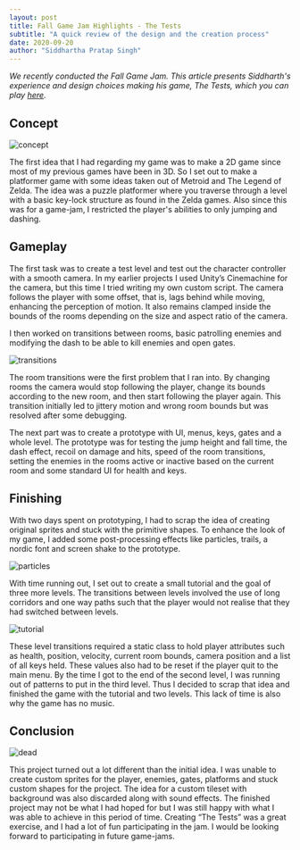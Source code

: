 ```yaml
---
layout: post
title: Fall Game Jam Highlights - The Tests
subtitle: "A quick review of the design and the creation process"
date: 2020-09-20
author: "Siddhartha Pratap Singh"
---
```


*We recently conducted the Fall Game Jam. This article presents Siddharth's experience and design choices making his game, The Tests, which you can play [here](https://kingcrimson1112.itch.io/the-tests).*

## Concept

![concept](https://img.itch.zone/aW1nLzQxNDY4OTcucG5n/original/va0S4i.png)

The first idea that I had regarding my game was to make a 2D game since most of my previous games have been in 3D. So I set out to make a platformer game with some ideas taken out of Metroid and The Legend of Zelda. The idea was a puzzle platformer where you traverse through a level with a basic key-lock structure as found in the Zelda games. Also since this was for a game-jam, I restricted the player's abilities to only jumping and dashing.

## Gameplay

The first task was to create a test level and test out the character controller with a smooth camera. In my earlier projects I used Unity’s Cinemachine for the camera, but this time I tried writing my own custom script. The camera follows the player with some offset, that is, lags behind while moving, enhancing the perception of motion. It also remains clamped inside the bounds of the rooms depending on the size and aspect ratio of the camera.

I then worked on transitions between rooms, basic patrolling enemies and modifying the dash to be able to kill enemies and open gates.

![transitions](https://img.itch.zone/aW1hZ2UvNzQzOTI1LzQxNDY5NDMucG5n/794x1000/J4HLb7.png)
<!-- Transitioning between rooms was the most challenging part of the entire jam. -->

The room transitions were the first problem that I ran into. By changing rooms the camera would stop following the player, change its bounds according to the new room, and then start following the player again. This transition initially led to jittery motion and wrong room bounds but was resolved after some debugging.

The next part was to create a prototype with UI, menus, keys, gates and a whole level. The prototype was for testing the jump height and fall time, the dash effect, recoil on damage and hits, speed of the room transitions, setting the enemies in the rooms active or inactive based on the current room and some standard UI for health and keys.

## Finishing

With two days spent on prototyping, I had to scrap the idea of creating original sprites and stuck with the primitive shapes. To enhance the look of my game, I added some post-processing effects like particles, trails, a nordic font and screen shake to the prototype.

![particles](https://img.itch.zone/aW1hZ2UvNzQzOTI1LzQxNDY5NDUucG5n/794x1000/CTF6Qz.png)
<!-- The particles seemed pretty in the end. -->

With time running out, I set out to create a small tutorial and the goal of three more levels. The transitions between levels involved the use of long corridors and one way paths such that the player would not realise that they had switched between levels. 

![tutorial](https://img.itch.zone/aW1hZ2UvNzQzOTI1LzQxNDY5NDIucG5n/794x1000/LWypHO.png)
<!-- The tutorial and level transitions caused a lot of bugs. -->

These level transitions required a static class to hold player attributes such as health, position, velocity, current room bounds, camera position and a list of all keys held. These values also had to be reset if the player quit to the main menu.
By the time I got to the end of the second level, I was running out of patterns to put in the third level. Thus I decided to scrap that idea and finished the game with the tutorial and two levels. This lack of time is also why the game has no music.

## Conclusion

![dead](https://img.itch.zone/aW1hZ2UvNzQzOTI1LzQxNDY5NDgucG5n/794x1000/01Z60Q.png)
<!-- My brain dying while designing the third level -->

This project turned out a lot different than the initial idea. I was unable to create custom sprites for the player, enemies, gates, platforms and stuck custom shapes for the project. The idea for a custom tileset with background was also discarded along with sound effects. The finished project may not be what I had hoped for but I was still happy with what I was able to achieve in this period of time. Creating “The Tests” was a great exercise, and I had a lot of fun participating in the jam. I would be looking forward to participating in future game-jams.
